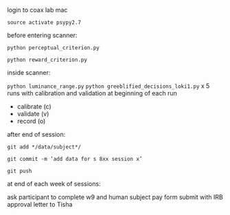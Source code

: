 login to coax lab mac

`source activate psypy2.7`

before entering scanner: 

`python perceptual_criterion.py`

`python reward_criterion.py`

inside scanner: 

`python luminance_range.py`
`python greeblified_decisions_loki1.py` x 5 runs with calibration and validation at beginning of each run

  * calibrate (c) 
  * validate  (v)
  * record (o) 

after end of session: 

`git add */data/subject*/`

`git commit -m ‘add data for s 8xx session x’ `

`git push`

at end of each week of sessions:

ask participant to complete w9 and human subject pay form 
submit with IRB approval letter to Tisha

